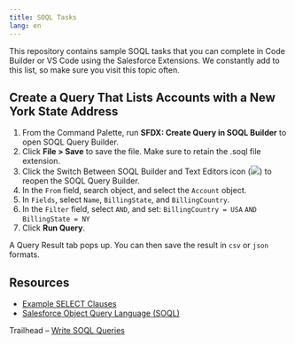 ```yaml
---
title: SOQL Tasks
lang: en
---
```


This repository contains sample SOQL tasks that you can complete in Code Builder or VS Code using the Salesforce Extensions. We constantly add to this list, so make sure you visit this topic often.

## Create a Query That Lists Accounts with a New York State Address

1. From the Command Palette, run **SFDX: Create Query in SOQL Builder** to open SOQL Query Builder.
2. Click **File > Save** to save the file. Make sure to retain the .soql file extension.
3. Click the Switch Between SOQL Builder and Text Editors icon (<img src="./images/go-to-file.svg">) to reopen the SOQL Query Builder.
4. In the `From` field, search object, and select the `Account` object.
5. In `Fields`, select `Name`, `BillingState`, and `BillingCountry`.
6. In the `Filter` field, select `AND`, and set:
   `BillingCountry = USA`
   `AND`
   `BillingState = NY`
7. Click **Run Query**.

A Query Result tab pops up. You can then save the result in `csv` or `json` formats.

## Resources

- [Example SELECT Clauses](https://developer.salesforce.com/docs/atlas.en-us.236.0.soql_sosl.meta/soql_sosl/sforce_api_calls_soql_select_examples.htm)
- [Salesforce Object Query Language (SOQL)](https://developer.salesforce.com/docs/atlas.en-us.236.0.soql_sosl.meta/soql_sosl/sforce_api_calls_soql.htm)

Trailhead
– [Write SOQL Queries](https://trailhead.salesforce.com/content/learn/modules/apex_database/apex_database_soql)
